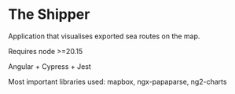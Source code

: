 # The Shipper

Application that visualises exported sea routes on the map.

Requires node >=20.15

Angular + Cypress + Jest

Most important libraries used: mapbox, ngx-papaparse, ng2-charts

